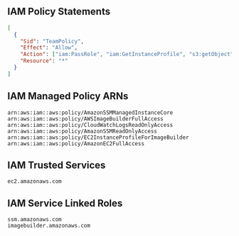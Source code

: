 ## IAM Policy Statements

```json
[
  {
    "Sid": "TeamPolicy",
    "Effect": "Allow",
    "Action": ["iam:PassRole", "iam:GetInstanceProfile", "s3:getObject"],
    "Resource": "*"
  }
]
```

## IAM Managed Policy ARNs

```
arn:aws:iam::aws:policy/AmazonSSMManagedInstanceCore
arn:aws:iam::aws:policy/AWSImageBuilderFullAccess
arn:aws:iam::aws:policy/CloudWatchLogsReadOnlyAccess
arn:aws:iam::aws:policy/AmazonSSMReadOnlyAccess
arn:aws:iam::aws:policy/EC2InstanceProfileForImageBuilder
arn:aws:iam::aws:policy/AmazonEC2FullAccess
```

## IAM Trusted Services

```
ec2.amazonaws.com
```

## IAM Service Linked Roles

```
ssm.amazonaws.com
imagebuilder.amazonaws.com
```
